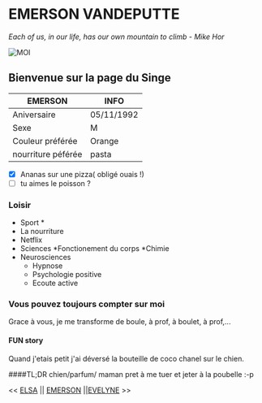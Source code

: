 # EMERSON VANDEPUTTE

*Each of us, in our life, has our own mountain to climb - Mike Hor*

![MOI](https://avatars.githubusercontent.com/u/71194958?u=675d397bba23c642c15e32d240fadb231b5e75be&v=4)

## Bienvenue sur la page du Singe

EMERSON  | INFO
------------ | -------------
Aniversaire | 05/11/1992
Sexe | M
Couleur préférée |Orange
nourriture péférée | pasta


- [x] Ananas sur une pizza( obligé ouais !)
- [ ] tu aimes le poisson ?

### Loisir

* Sport
	* 
* La nourriture
* Netflix
* Sciences
	*Fonctionement du corps
	*Chimie
* Neurosciences
	* Hypnose
	* Psychologie positive
	* Ecoute active

### Vous pouvez toujours compter sur moi 
Grace à vous, je me transforme de boule, à prof, à boulet, à prof,...

#### FUN story
Quand j'etais petit j'ai déversé la bouteille de coco chanel sur le chien.

####TL;DR chien/parfum/ maman pret à me tuer et jeter à la poubelle :-p



<< [ELSA](https://github.com/EvelyneCG/challenge-markdown/blob/main/MarkDown.md) || [EMERSON](https://github.com/EvelyneCG/challenge-markdown/blob/main/MarkDown.md) ||[EVELYNE](https://github.com/EvelyneCG/challenge-markdown/blob/main/MarkDown.md) >>

